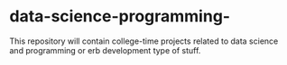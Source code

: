 # data-science-programming-
This repository will contain college-time projects related to data science and programming or erb development type of stuff.
